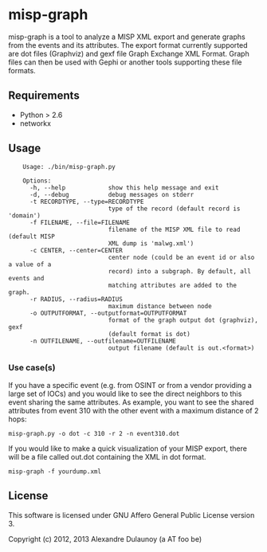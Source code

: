 misp-graph
==========

misp-graph is a tool to analyze a MISP XML export and generate graphs from
the events and its attributes. The export format currently supported are dot files (Graphviz)
and gexf file Graph Exchange XML Format. Graph files can then be used with Gephi or another
tools supporting these file formats.

Requirements
------------

* Python > 2.6
* networkx

Usage
-----

        Usage: ./bin/misp-graph.py

        Options:
          -h, --help            show this help message and exit
          -d, --debug           debug messages on stderr
          -t RECORDTYPE, --type=RECORDTYPE
                                type of the record (default record is 'domain')
          -f FILENAME, --file=FILENAME
                                filename of the MISP XML file to read (default MISP
                                XML dump is 'malwg.xml')
          -c CENTER, --center=CENTER
                                center node (could be an event id or also a value of a
                                record) into a subgraph. By default, all events and
                                matching attributes are added to the graph.
          -r RADIUS, --radius=RADIUS
                                maximum distance between node
          -o OUTPUTFORMAT, --outputformat=OUTPUTFORMAT
                                format of the graph output dot (graphviz), gexf
                                (default format is dot)
          -n OUTFILENAME, --outfilename=OUTFILENAME
                                output filename (default is out.<format>)


### Use case(s)

If you have a specific event (e.g. from OSINT or from a vendor providing a large set of IOCs) and you would like to see the direct neighbors to this event sharing
the same attributes. As example, you want to see the shared attributes from event 310 with the other event with a maximum distance of 2 hops:

    misp-graph.py -o dot -c 310 -r 2 -n event310.dot


If you would like to make a quick visualization of your MISP export, there will be a file called out.dot containing the XML in dot format.

    misp-graph -f yourdump.xml

License
-------

This software is licensed under GNU Affero General Public License version 3.

Copyright (c) 2012, 2013 Alexandre Dulaunoy (a AT foo be)

